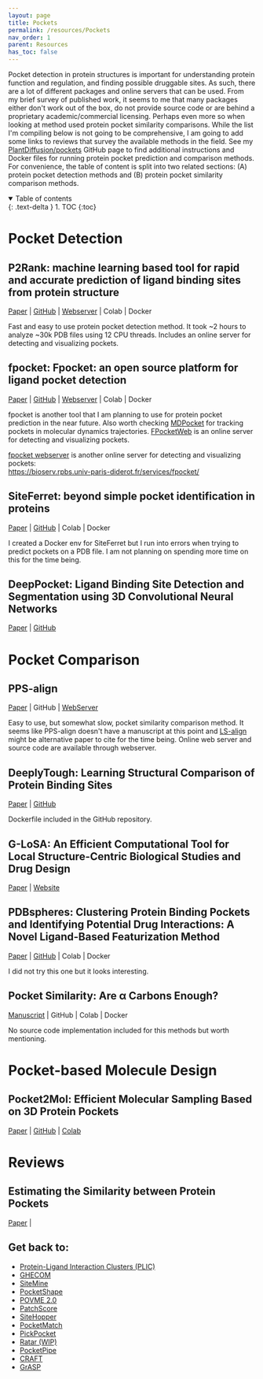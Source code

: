 ```yaml
---
layout: page
title: Pockets
permalink: /resources/Pockets
nav_order: 1
parent: Resources
has_toc: false
---
```


Pocket detection in protein structures is important for understanding protein function and regulation, and finding possible druggable sites. As such, there are a lot of different packages and online servers that can be used. From my brief survey of published work, it seems to me that many packages either don't work out of the box, do not provide source code or are behind a proprietary academic/commercial licensing. Perhaps even more so when looking at method used protein pocket similarity comparisons. While the list I'm compiling below is not going to be comprehensive, I am going to add some links to reviews that survey the available methods in the field. See my [PlantDiffusion/pockets](https://github.com/eporetsky/PlantDiffusion/tree/main/pockets) GitHub page to find additional instructions and Docker files for running protein pocket prediction and comparison methods. For convenience, the table of content is split into two related sections: (A) protein pocket detection methods and (B) protein pocket similarity comparison methods. 

<details open markdown="block">
  <summary>
    Table of contents
  </summary>
  {: .text-delta }
1. TOC
{:toc}
</details>


# Pocket Detection

## P2Rank: machine learning based tool for rapid and accurate prediction of ligand binding sites from protein structure

[Paper](https://jcheminf.biomedcentral.com/articles/10.1186/s13321-018-0285-8) | [GitHub](https://github.com/rdk/p2rank) | [Webserver](https://academic.oup.com/nar/article/50/W1/W593/6591527?login=false) | Colab | Docker

Fast and easy to use protein pocket detection method. It took ~2 hours to analyze ~30k PDB files using 12 CPU threads. Includes an online server for detecting and visualizing pockets.

## fpocket: Fpocket: an open source platform for ligand pocket detection

[Paper](https://bmcbioinformatics.biomedcentral.com/articles/10.1186/1471-2105-10-168) | [GitHub](https://github.com/Discngine/fpocket) | [Webserver](https://durrantlab.pitt.edu/fpocketweb/) | Colab | Docker

fpocket is another tool that I am planning to use for protein pocket prediction in the near future. Also worth checking [MDPocket](https://academic.oup.com/bioinformatics/article/27/23/3276/234086) for tracking pockets in molecular dynamics trajectories. [FPocketWeb](https://jcheminf.biomedcentral.com/articles/10.1186/s13321-022-00637-0) is an online server for detecting and visualizing pockets.

[fpocket webserver](https://pubmed.ncbi.nlm.nih.gov/20478829/) is another online server for detecting and visualizing pockets: <br>
https://bioserv.rpbs.univ-paris-diderot.fr/services/fpocket/

## SiteFerret: beyond simple pocket identification in proteins

[Paper](https://pubs.acs.org/doi/10.1021/acs.jctc.2c01306) | [GitHub](https://github.com/concept-lab/SiteFerret) | Colab | Docker

I created a Docker env for SiteFerret but I run into errors when trying to predict pockets on a PDB file. I am not planning on spending more time on this for the time being.

## DeepPocket: Ligand Binding Site Detection and Segmentation using 3D Convolutional Neural Networks

[Paper](https://pubs.acs.org/doi/full/10.1021/acs.jcim.1c00799) | [GitHub](https://github.com/devalab/DeepPocket)

# Pocket Comparison

## PPS-align

[Paper](https://pubmed.ncbi.nlm.nih.gov/29462237/) | GitHub | [WebServer](https://zhanggroup.org/PPS-align/)

Easy to use, but somewhat slow, pocket similarity comparison method. It seems like PPS-align doesn't have a manuscript at this point and [LS-align](https://pubmed.ncbi.nlm.nih.gov/29462237/) might be alternative paper to cite for the time being. Online web server and source code are available through webserver.

## DeeplyTough: Learning Structural Comparison of Protein Binding Sites

[Paper](https://pubs.acs.org/doi/full/10.1021/acs.jcim.9b00554) | [GitHub](https://github.com/BenevolentAI/DeeplyTough/tree/master?tab=readme-ov-file)

Dockerfile included in the GitHub repository.

## G-LoSA: An Efficient Computational Tool for Local Structure-Centric Biological Studies and Drug Design

[Paper](https://pubmed.ncbi.nlm.nih.gov/26813336/) | [Website](https://compbio.lehigh.edu/GLoSA/)

## PDBspheres: Clustering Protein Binding Pockets and Identifying Potential Drug Interactions: A Novel Ligand-Based Featurization Method

[Paper](https://pubs.acs.org/doi/10.1021/acs.jcim.3c00722/) | [GitHub](https://github.com/LLNL/PDBspheres/blob/main/PDBspheres.README_INSTALLATION.txt) | Colab | Docker

I did not try this one but it looks interesting.

## Pocket Similarity: Are α Carbons Enough?

[Manuscript](https://pubs.acs.org/doi/10.1021/ci100210c) | GitHub | Colab | Docker

No source code implementation included for this methods but worth mentioning.

# Pocket-based Molecule Design

## Pocket2Mol: Efficient Molecular Sampling Based on 3D Protein Pockets

[Paper](https://arxiv.org/abs/2205.07249) | [GitHub](https://github.com/pengxingang/Pocket2Mol) | [Colab](https://colab.research.google.com/github/hgbrian/biocolabs/blob/master/Pocket2Mol.ipynb)

# Reviews

## Estimating the Similarity between Protein Pockets 

[Paper](https://www.mdpi.com/1422-0067/23/20/12462) |

## Get back to:

* [Protein-Ligand Interaction Clusters (PLIC)](https://academic.oup.com/database/article/doi/10.1093/database/bau029/2634082)
* [GHECOM](https://pdbj.org/ghecom/)
* [SiteMine](https://onlinelibrary.wiley.com/doi/10.1002/ardp.202300661)
* [PocketShape](https://onlinelibrary.wiley.com/doi/10.1002/prot.26176)
* [POVME 2.0](https://pubs.acs.org/doi/10.1021/ct500381c)
* [PatchScore](https://www.ncbi.nlm.nih.gov/pmc/articles/PMC6644390/)
* [SiteHopper](https://link.springer.com/article/10.1186/1758-2946-6-S1-P57)
* [PocketMatch](https://link.springer.com/article/10.1186/1471-2105-9-543)
* [PickPocket](https://www.biorxiv.org/content/10.1101/2020.04.15.042655v1.full.pdf)
* [Ratar (WIP)](https://volkamerlab.org/projects/ratar/)
* [PocketPipe](https://www.ncbi.nlm.nih.gov/pmc/articles/PMC6599441/)
* [CRAFT](https://github.com/PGlab-NIPER/CRAFT/)
* [GrASP](https://pubs.acs.org/doi/10.1021/acs.jcim.3c01698)
